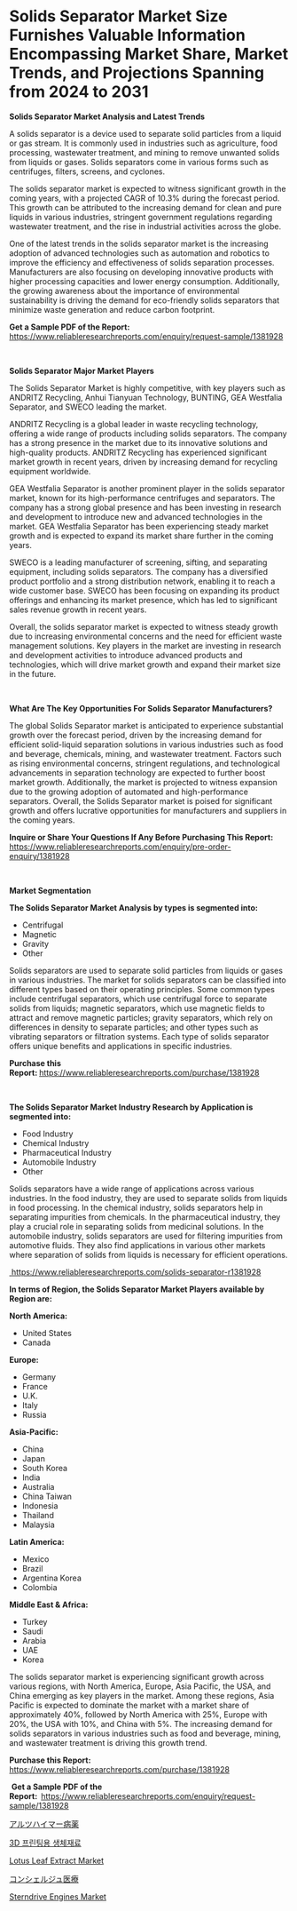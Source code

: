 <p><h1>Solids Separator Market Size Furnishes Valuable Information Encompassing Market Share, Market Trends, and Projections Spanning from 2024 to 2031</h1></p><p><strong>Solids Separator Market Analysis and Latest Trends</strong></p>
<p><p>A solids separator is a device used to separate solid particles from a liquid or gas stream. It is commonly used in industries such as agriculture, food processing, wastewater treatment, and mining to remove unwanted solids from liquids or gases. Solids separators come in various forms such as centrifuges, filters, screens, and cyclones.</p><p>The solids separator market is expected to witness significant growth in the coming years, with a projected CAGR of 10.3% during the forecast period. This growth can be attributed to the increasing demand for clean and pure liquids in various industries, stringent government regulations regarding wastewater treatment, and the rise in industrial activities across the globe. </p><p>One of the latest trends in the solids separator market is the increasing adoption of advanced technologies such as automation and robotics to improve the efficiency and effectiveness of solids separation processes. Manufacturers are also focusing on developing innovative products with higher processing capacities and lower energy consumption. Additionally, the growing awareness about the importance of environmental sustainability is driving the demand for eco-friendly solids separators that minimize waste generation and reduce carbon footprint.</p></p>
<p><strong>Get a Sample PDF of the Report:&nbsp;</strong> <a href="https://www.reliableresearchreports.com/enquiry/request-sample/1381928">https://www.reliableresearchreports.com/enquiry/request-sample/1381928</a></p>
<p>&nbsp;</p>
<p><strong>Solids Separator Major Market Players</strong></p>
<p><p>The Solids Separator Market is highly competitive, with key players such as ANDRITZ Recycling, Anhui Tianyuan Technology, BUNTING, GEA Westfalia Separator, and SWECO leading the market.</p><p>ANDRITZ Recycling is a global leader in waste recycling technology, offering a wide range of products including solids separators. The company has a strong presence in the market due to its innovative solutions and high-quality products. ANDRITZ Recycling has experienced significant market growth in recent years, driven by increasing demand for recycling equipment worldwide.</p><p>GEA Westfalia Separator is another prominent player in the solids separator market, known for its high-performance centrifuges and separators. The company has a strong global presence and has been investing in research and development to introduce new and advanced technologies in the market. GEA Westfalia Separator has been experiencing steady market growth and is expected to expand its market share further in the coming years.</p><p>SWECO is a leading manufacturer of screening, sifting, and separating equipment, including solids separators. The company has a diversified product portfolio and a strong distribution network, enabling it to reach a wide customer base. SWECO has been focusing on expanding its product offerings and enhancing its market presence, which has led to significant sales revenue growth in recent years.</p><p>Overall, the solids separator market is expected to witness steady growth due to increasing environmental concerns and the need for efficient waste management solutions. Key players in the market are investing in research and development activities to introduce advanced products and technologies, which will drive market growth and expand their market size in the future.</p></p>
<p>&nbsp;</p>
<p><strong>What Are The Key Opportunities For Solids Separator Manufacturers?</strong></p>
<p><p>The global Solids Separator market is anticipated to experience substantial growth over the forecast period, driven by the increasing demand for efficient solid-liquid separation solutions in various industries such as food and beverage, chemicals, mining, and wastewater treatment. Factors such as rising environmental concerns, stringent regulations, and technological advancements in separation technology are expected to further boost market growth. Additionally, the market is projected to witness expansion due to the growing adoption of automated and high-performance separators. Overall, the Solids Separator market is poised for significant growth and offers lucrative opportunities for manufacturers and suppliers in the coming years.</p></p>
<p><strong>Inquire or Share Your Questions If Any Before Purchasing This Report:</strong> <a href="https://www.reliableresearchreports.com/enquiry/pre-order-enquiry/1381928">https://www.reliableresearchreports.com/enquiry/pre-order-enquiry/1381928</a></p>
<p>&nbsp;</p>
<p><strong>Market Segmentation</strong></p>
<p><strong>The Solids Separator Market Analysis by types is segmented into:</strong></p>
<p><ul><li>Centrifugal</li><li>Magnetic</li><li>Gravity</li><li>Other</li></ul></p>
<p><p>Solids separators are used to separate solid particles from liquids or gases in various industries. The market for solids separators can be classified into different types based on their operating principles. Some common types include centrifugal separators, which use centrifugal force to separate solids from liquids; magnetic separators, which use magnetic fields to attract and remove magnetic particles; gravity separators, which rely on differences in density to separate particles; and other types such as vibrating separators or filtration systems. Each type of solids separator offers unique benefits and applications in specific industries.</p></p>
<p><strong>Purchase this Report:&nbsp;</strong><a href="https://www.reliableresearchreports.com/purchase/1381928">https://www.reliableresearchreports.com/purchase/1381928</a></p>
<p>&nbsp;</p>
<p><strong>The Solids Separator Market Industry Research by Application is segmented into:</strong></p>
<p><ul><li>Food Industry</li><li>Chemical Industry</li><li>Pharmaceutical Industry</li><li>Automobile Industry</li><li>Other</li></ul></p>
<p><p>Solids separators have a wide range of applications across various industries. In the food industry, they are used to separate solids from liquids in food processing. In the chemical industry, solids separators help in separating impurities from chemicals. In the pharmaceutical industry, they play a crucial role in separating solids from medicinal solutions. In the automobile industry, solids separators are used for filtering impurities from automotive fluids. They also find applications in various other markets where separation of solids from liquids is necessary for efficient operations.</p></p>
<p><a href="https://www.reliableresearchreports.com/solids-separator-r1381928">&nbsp;https://www.reliableresearchreports.com/solids-separator-r1381928</a></p>
<p><strong>In terms of Region, the Solids Separator Market Players available by Region are:</strong></p>
<p>
    <p> <strong> North America: </strong>
        <ul>
            <li>United States</li>
            <li>Canada</li>
        </ul>
        </p> 
    <p> <strong> Europe: </strong>
        <ul>
            <li>Germany</li>
            <li>France</li>
            <li>U.K.</li>
            <li>Italy</li>
            <li>Russia</li>
        </ul>
        </p> 
    <p> <strong> Asia-Pacific: </strong>
        <ul>
            <li>China</li>
            <li>Japan</li>
            <li>South Korea</li>
            <li>India</li>
            <li>Australia</li>
            <li>China Taiwan</li>
            <li>Indonesia</li>
            <li>Thailand</li>
            <li>Malaysia</li>
        </ul>
        </p> 
    <p> <strong> Latin America: </strong>
        <ul>
            <li>Mexico</li>
            <li>Brazil</li>
            <li>Argentina Korea</li>
            <li>Colombia</li>
        </ul>
        </p> 
    <p> <strong> Middle East & Africa: </strong>
        <ul>
            <li>Turkey</li>
            <li>Saudi</li>
            <li>Arabia</li>
            <li>UAE</li>
            <li>Korea</li>
        </ul>
    </p>
    </p>
<p><p>The solids separator market is experiencing significant growth across various regions, with North America, Europe, Asia Pacific, the USA, and China emerging as key players in the market. Among these regions, Asia Pacific is expected to dominate the market with a market share of approximately 40%, followed by North America with 25%, Europe with 20%, the USA with 10%, and China with 5%. The increasing demand for solids separators in various industries such as food and beverage, mining, and wastewater treatment is driving this growth trend.</p></p>
<p><strong>Purchase this Report: </strong><a href="https://www.reliableresearchreports.com/purchase/1381928">https://www.reliableresearchreports.com/purchase/1381928</a></p>
<p>&nbsp;<strong>Get a Sample PDF of the Report:&nbsp;&nbsp;</strong><a href="https://www.reliableresearchreports.com/enquiry/request-sample/1381928">https://www.reliableresearchreports.com/enquiry/request-sample/1381928</a></p>
<p><strong></strong></p>
<p><p><a href="https://github.com/andym141978/Market-Research-Report-List-1/blob/main/919442135835.md">アルツハイマー病薬</a></p><p><a href="https://github.com/akzkkws047661437/Market-Research-Report-List-1/blob/main/837990732853.md">3D 프린팅용 생체재료</a></p><p><a href="https://issuu.com/reportprime-2/docs/lotus-leaf-extract-market-size-2030.pptx">Lotus Leaf Extract Market</a></p><p><a href="https://github.com/EstelWisozk1/Market-Research-Report-List-1/blob/main/712388635834.md">コンシェルジュ医療</a></p><p><a href="https://github.com/joannagoyvaerts/Market-Research-Report-List-2/blob/main/sterndrive-engines-market.md">Sterndrive Engines Market</a></p></p>